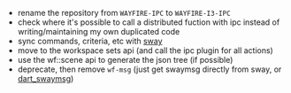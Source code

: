 - rename the repository from `WAYFIRE-IPC` to `WAYFIRE-I3-IPC`
- check where it's possible to call a distributed fuction with ipc instead of writing/maintaining my own duplicated code
- sync commands, criteria, etc with [sway](https://github.com/swaywm/sway)
- move to the workspace sets api (and call the ipc plugin for all actions)
- use the wf::scene api to generate the json tree (if possible)
- deprecate, then remove `wf-msg` (just get swaymsg directly from sway, or [dart_swaymsg](https://github.com/AR-CADE/dart_swaymsg))
